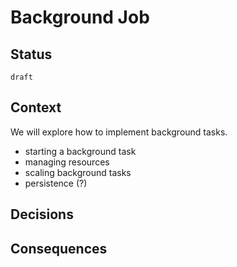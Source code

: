 # Background Job

## Status

`draft`

## Context

We will explore how to implement background tasks.

- starting a background task
- managing resources
- scaling background tasks
- persistence (?)

## Decisions

## Consequences
